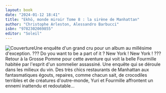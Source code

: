 ```yaml
---
layout: book
date: "2024-01-12 18:41"
title: "Ekhö, monde miroir Tome 8 : la sirène de Manhattan"
author: "Christophe Arleston, Alessandro Barbucci"
isbn: "9782302069855"
editor: "Soleil"
---
```

![Couverture](/img/9782302069855.jpeg)Une enquête d'un grand cru pour un album au millésime d'exception. ??? Do you want to be a part of it ? New York ! New York ! ??? Retour à la Grosse Pomme pour cette aventure qui voit la belle Fourmille habitée par l'esprit d'un sommelier assassiné. Une enquête qui se déroule dans les milieux du vin. Des très chics restaurants de Manhattan aux fantasmatiques égouts, repaires, comme chacun sait, de crocodiles terribles et de créatures d'outre-monde, Yuri et Fourmille affrontent un ennemi inattendu et redoutable...